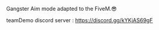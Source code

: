 Gangster Aim mode adapted to the FiveM.😎       	

teamDemo discord server : https://discord.gg/kYKjAS69gF
